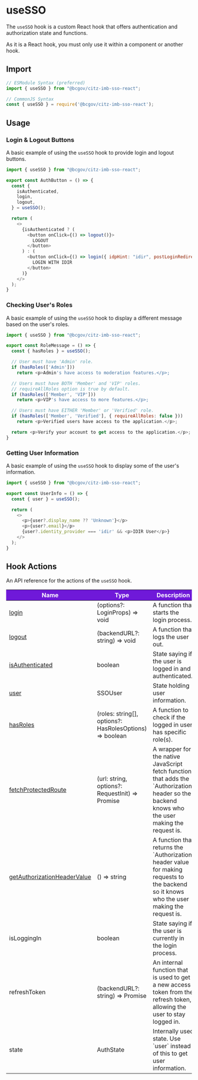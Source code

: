 # useSSO

The `useSSO` hook is a custom React hook that offers authentication and authorization state and functions.

As it is a React hook, you must only use it within a component or another hook.

## Import

```JavaScript
// ESModule Syntax (preferred)
import { useSSO } from "@bcgov/citz-imb-sso-react";

// CommonJS Syntax
const { useSSO } = require('@bcgov/citz-imb-sso-react');
```

## Usage

### Login & Logout Buttons

A basic example of using the `useSSO` hook to provide login and logout buttons.

```JavaScript
import { useSSO } from "@bcgov/citz-imb-sso-react";

export const AuthButton = () => {
  const {
    isAuthenticated,
    login,
    logout,
  } = useSSO();

  return (
    <>
      {isAuthenticated ? (
        <button onClick={() => logout()}>
          LOGOUT
        </button>
      ) : (
        <button onClick={() => login({ idpHint: "idir", postLoginRedirectURL: "/post-login" })}>
          LOGIN WITH IDIR
        </button>
      )}
    </>
  );
}
```

### Checking User's Roles

A basic example of using the `useSSO` hook to display a different message based on the user's roles.

```JavaScript
import { useSSO } from "@bcgov/citz-imb-sso-react";

export const RoleMessage = () => {
  const { hasRoles } = useSSO();

  // User must have 'Admin' role.
  if (hasRoles(['Admin'])) 
    return <p>Admin's have access to moderation features.</p>;

  // Users must have BOTH 'Member' and 'VIP' roles.
  // requireAllRoles option is true by default.
  if (hasRoles(['Member', 'VIP'])) 
    return <p>VIP's have access to more features.</p>;

  // Users must have EITHER 'Member' or 'Verified' role.
  if (hasRoles(['Member', 'Verified'], { requireAllRoles: false })) 
    return <p>Verified users have access to the application.</p>;

  return <p>Verify your account to get access to the application.</p>;
}
```

### Getting User Information

A basic example of using the `useSSO` hook to display some of the user's information.

```JavaScript
import { useSSO } from "@bcgov/citz-imb-sso-react";

export const UserInfo = () => {
  const { user } = useSSO();

  return (
    <>
      <p>{user?.display_name ?? 'Unknown'}</p>
      <p>{user?.email}</p>
      {user?.identity_provider === 'idir' && <p>IDIR User</p>}
    </>
  );
}
```

## Hook Actions

An API reference for the actions of the `useSSO` hook.

<table>
  <!-- Table columns -->
  <thead>
    <tr>
      <th style="background: #6f19d9; color: white;">Name</th>
      <th style="background: #6f19d9; color: white;">Type</th>
      <th style="background: #6f19d9; color: white;">Description</th>
    </tr>
  </thead>

  <!-- Table rows -->
  <tbody>
  <tr>
      <td><a href="../usesso-actions/login">login</a></td>
      <td>(options?: LoginProps) => void</td>
      <td>A function that starts the login process.</td>
    </tr>
    <tr>
      <td><a href="../usesso-actions/logout">logout</a></td>
      <td>(backendURL?: string) => void</td>
      <td>A function that logs the user out.</td>
    </tr>
    <tr>
      <td><a href="../usesso-actions/is-authenticated">isAuthenticated</a></td>
      <td>boolean</td>
      <td>State saying if the user is logged in and authenticated.</td>
    </tr>
    <tr>
      <td><a href="../usesso-actions/user">user</a></td>
      <td>SSOUser</td>
      <td>State holding user information.</td>
    </tr>
    <tr>
      <td><a href="../usesso-actions/has-roles">hasRoles</a></td>
      <td>(roles: string[], options?: HasRolesOptions) => boolean</td>
      <td>A function to check if the logged in user has specific role(s).</td>
    </tr>
    <tr>
      <td><a href="../usesso-actions/fetch-protected-route">fetchProtectedRoute</a></td>
      <td>(url: string, options?: RequestInit) => Promise<Response></td>
      <td>A wrapper for the native JavaScript fetch function that adds the `Authorization` header so the backend knows who the user making the request is.</td>
    </tr>
    <tr>
      <td><a href="../usesso-actions/get-auth-header-value">getAuthorizationHeaderValue</a></td>
      <td>() => string</td>
      <td>A function that returns the `Authorization` header value for making requests to the backend so it knows who the user making the request is.</td>
    </tr>
    <tr>
      <td>isLoggingIn</td>
      <td>boolean</td>
      <td>State saying if the user is currently in the login process.</td>
    </tr>
    <tr>
      <td>refreshToken</td>
      <td>(backendURL?: string) => Promise<void></td>
      <td>An internal function that is used to get a new access token from the refresh token, allowing the user to stay logged in.</td>
    </tr>
    <tr>
      <td>state</td>
      <td>AuthState</td>
      <td>Internally used state. Use `user` instead of this to get user information.</td>
    </tr>
  </tbody>
</table>

